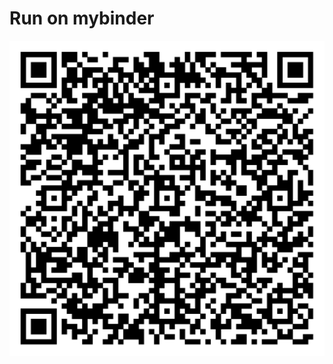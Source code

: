 # Run on mybinder
[![Binder](qr-code-ECB_rotrng.png)](https://mybinder.org/v2/gh/patrickhaddadteaching/ECB_rotrng/main?urlpath=voila%2Frender%2Frotrng_binder.ipynb)
